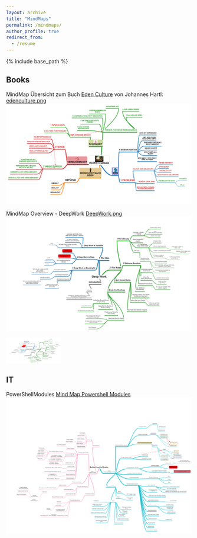 ```yaml
---
layout: archive
title: "MindMaps"
permalink: /mindmaps/
author_profile: true
redirect_from:
  - /resume
---
```


{% include base_path %}
## Books

MindMap Übersicht zum Buch [Eden Culture](https://www.amazon.de/Eden-Culture-%C3%96kologie-Herzens-Morgen/dp/3451033089) von Johannes Hartl: 
[edenculture.png](/images/edenculture.png)  
![edenculture.png](/images/edenculture.png)  

MindMap Overview - DeepWork 
[DeepWork.png](/images/DeepWork.png)  
![DeepWork.png](/images/DeepWork.png)  

<a href="https://nasan.ch/images/DeepWork.png">
         <img alt="Qries" src="/images/DeepWork.png"
         width=150" height="70">
      </a>

## IT 

PowerShellModules
[Mind Map Powershell Modules](/images/PowerShellModules.png)  
![Mind Map Powershell Modules](/images/PowerShellModules.png)  
